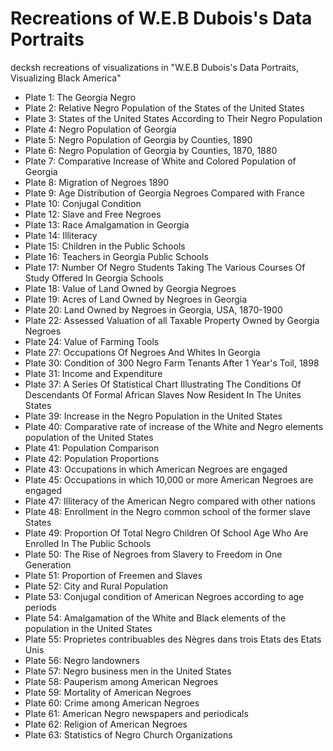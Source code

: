 # Recreations of W.E.B Dubois's Data Portraits

decksh recreations of visualizations in "W.E.B Dubois's Data Portraits, Visualizing Black America"

* Plate  1: The Georgia Negro
* Plate  2: Relative Negro Population of the States of the United States
* Plate  3: States of the United States According to Their Negro Population
* Plate  4: Negro Population of Georgia
* Plate  5: Negro Population of Georgia by Counties, 1890
* Plate  6: Negro Population of Georgia by Counties, 1870, 1880
* Plate  7: Comparative Increase of White and Colored Population of Georgia
* Plate  8: Migration of Negroes 1890
* Plate  9: Age Distribution of Georgia Negroes Compared with France
* Plate 10: Conjugal Condition
* Plate 12: Slave and Free Negroes
* Plate 13: Race Amalgamation in Georgia
* Plate 14: Illiteracy
* Plate 15: Children in the Public Schools
* Plate 16: Teachers in Georgia Public Schools
* Plate 17: Number Of Negro Students Taking The Various Courses Of Study Offered In Georgia Schools
* Plate 18: Value of Land Owned by Georgia Negroes
* Plate 19: Acres of Land Owned by Negroes in Georgia
* Plate 20: Land Owned by Negroes in Georgia, USA, 1870-1900
* Plate 22: Assessed Valuation of all Taxable Property Owned by Georgia Negroes
* Plate 24: Value of Farming Tools
* Plate 27: Occupations Of Negroes And Whites In Georgia
* Plate 30: Condition of 300 Negro Farm Tenants After 1 Year's Toil, 1898
* Plate 31: Income and Expenditure
* Plate 37: A Series Of Statistical Chart Illustrating The Conditions Of Descendants Of Formal African Slaves Now Resident In The Unites States
* Plate 39: Increase in the Negro Population in the United States
* Plate 40: Comparative rate of increase of the White and Negro elements population of the United States
* Plate 41: Population Comparison
* Plate 42: Population Proportions
* Plate 43: Occupations in which American Negroes are engaged
* Plate 45: Occupations in which 10,000 or more American Negroes are engaged
* Plate 47: Illiteracy of the American Negro compared with other nations
* Plate 48: Enrollment in the Negro common school of the former slave States
* Plate 49: Proportion Of Total Negro Children Of School Age Who Are Enrolled In The Public Schools
* Plate 50: The Rise of Negroes from Slavery to Freedom in One Generation
* Plate 51: Proportion of Freemen and Slaves
* Plate 52: City and Rural Population
* Plate 53: Conjugal condition of American Negroes according to age periods
* Plate 54: Amalgamation of the White and Black elements of the population in the United States
* Plate 55: Proprietes contribuables des Nègres dans trois Etats des Etats Unis
* Plate 56: Negro landowners
* Plate 57: Negro business men in the United States
* Plate 58: Pauperism among American Negroes
* Plate 59: Mortality of American Negroes
* Plate 60: Crime among American Negroes
* Plate 61: American Negro newspapers and periodicals
* Plate 62: Religion of American Negroes
* Plate 63: Statistics of Negro Church Organizations